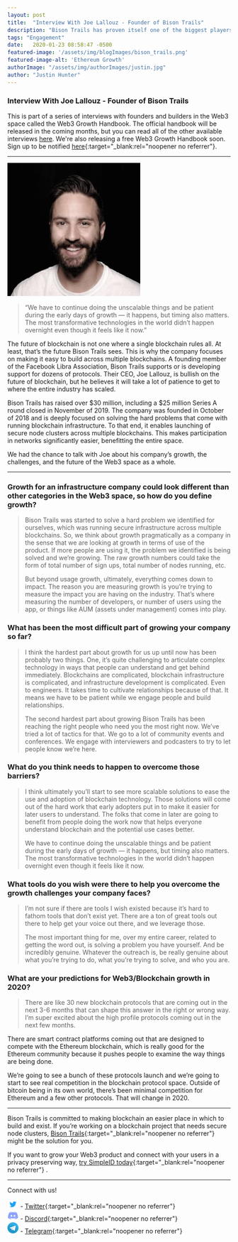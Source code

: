 ```yaml
---
layout: post
title:  "Interview With Joe Lallouz - Founder of Bison Trails"
description: "Bison Trails has proven itself one of the biggest players in the Web3 space, and their CEO, Joe Lallouz, spoke with us about growth, challenges, and the future of Web3."
tags: "Engagement"
date:   2020-01-23 08:58:47 -0500
featured-image: '/assets/img/blogImages/bison_trails.png'
featured-image-alt: 'Ethereum Growth'
authorImage: "/assets/img/authorImages/justin.jpg"
author: "Justin Hunter"
---
```

### Interview With Joe Lallouz - Founder of Bison Trails

This is part of a series of interviews with founders and builders in the Web3 space called the Web3 Growth Handbook. The official handbook will be released in the coming months, but you can read all of the other available interviews [here](https://blog.simpleid.xyz). We're also releasing a free Web3 Growth Handbook soon. Sign up to be notified [here](https://simpleid.xyz/web3growth){:target="_blank:rel="noopener no referrer"}.

---

![Joe Lallouz](/assets/img/blogImages/joe.jpg)

> “We have to continue doing the unscalable things and be patient during the early days of growth — it happens, but timing also matters. The most transformative technologies in the world didn’t happen overnight even though it feels like it now.”

The future of blockchain is not one where a single blockchain rules all. At least, that’s the future Bison Trails sees. This is why the company focuses on making it easy to build across multiple blockchains. A founding member of the Facebook Libra Association, Bison Trails supports or is developing support for dozens of protocols. Their CEO, Joe Lallouz, is bullish on the future of blockchain, but he believes it will take a lot of patience to get to where the entire industry has scaled.

Bison Trails has raised over $30 million, including a $25 million Series A round closed in November of 2019. The company was founded in October of 2018 and is deeply focused on solving the hard problems that come with running blockchain infrastructure. To that end, it enables launching of secure node clusters across multiple blockchains. This makes participation in networks significantly easier, benefitting the entire space. 

We had the chance to talk with Joe about his company’s growth, the challenges, and the future of the Web3 space as a whole. 

--- 

### Growth for an infrastructure company could look different than other categories in the Web3 space, so how do you define growth?
 

> Bison Trails was started to solve a hard problem we identified for ourselves, which was running secure infrastructure across multiple blockchains. So, we think about growth pragmatically as a company in the sense that we are looking at growth in terms of use of the product. If more people are using it, the problem we identified is being solved and we’re growing. The raw growth numbers could take the form of total number of sign ups, total number of nodes running, etc. 
>
> But beyond usage growth, ultimately, everything comes down to impact. The reason you are measuring growth is you’re trying to measure the impact you are having on the industry. That’s where measuring the number of developers, or number of users using the app, or things like AUM (assets under management) comes into play.

### What has been the most difficult part of growing your company so far? 


> I think the hardest part about growth for us up until now has been probably two things. One, it’s quite challenging to articulate complex technology in ways that people can understand and get behind immediately. Blockchains are complicated, blockchain infrastructure is complicated, and infrastructure development is complicated. Even to engineers. It takes time to cultivate relationships because of that. It means we have to be patient while we engage people and build relationships. 
>
> The second hardest part about growing Bison Trails has been reaching the right people who need you the most right now. We’ve tried a lot of tactics for that. We go to a lot of community events and conferences. We engage with interviewers and podcasters to try to let people know we’re here.

### What do you think needs to happen to overcome those barriers?

> I think ultimately you’ll start to see more scalable solutions to ease the use and adoption of blockchain technology. Those solutions will come out of the hard work that early adopters put in to make it easier for later users to understand. The folks that come in later are going to benefit from people doing the work now that helps everyone understand blockchain and the potential use cases better. 
>
> We have to continue doing the unscalable things and be patient during the early days of growth — it happens, but timing also matters. The most transformative technologies in the world didn’t happen overnight even though it feels like it now. 

### What tools do you wish were there to help you overcome the growth challenges your company faces?


> I’m not sure if there are tools I wish existed because it’s hard to fathom tools that don’t exist yet. There are a ton of great tools out there to help get your voice out there, and we leverage those.
>
> The most important thing for me, over my entire career, related to getting the word out, is solving a problem you have yourself. And be incredibly genuine. Whatever the outreach is, be really genuine about what you’re trying to do, what you’re trying to solve, and who you are. 

### What are your predictions for Web3/Blockchain growth in 2020?
 
>There are like 30 new blockchain protocols that are coming out in the next 3-6 months that can shape this answer in the right or wrong way. I’m super excited about the high profile protocols coming out in the next few months. 
>
There are smart contract platforms coming out that are designed to compete with the Ethereum blockchain, which is really good for the Ethereum community because it pushes people to examine the way things are being done.
>
We’re going to see a bunch of these protocols launch and we’re going to start to see real competition in the blockchain protocol space. Outside of bitcoin being in its own world, there’s been minimal competition for Ethereum and a few other protocols. That will change in 2020.

---

Bison Trails is committed to making blockchain an easier place in which to build and exist. If you’re working on a blockchain project that needs secure node clusters, [Bison Trails](https://bisontrails.co/){:target="_blank:rel="noopener no referrer"}  might be the solution for you. 

If you want to grow your Web3 product and connect with your users in a privacy preserving way, [try SimpleID today](https://simpleid.xyz){:target="_blank:rel="noopener no referrer"} .

---  

Connect with us!

![Twitter Logo](/assets/img/blogImages/twitter.png) - [Twitter](https://twitter.com/getsimplie){:target="_blank:rel="noopener no referrer"}  
![Discord Logo](/assets/img/blogImages/discord.png) - [Discord](https://discord.gg/bHVPZ39){:target="_blank:rel="noopener no referrer"}  
![Telegram Logo](/assets/img/blogImages/telegram.png) - [Telegram](https://t.me/joinchat/LUPfhRP2XZjenlEBPwEL4A){:target="_blank:rel="noopener no referrer"} 
